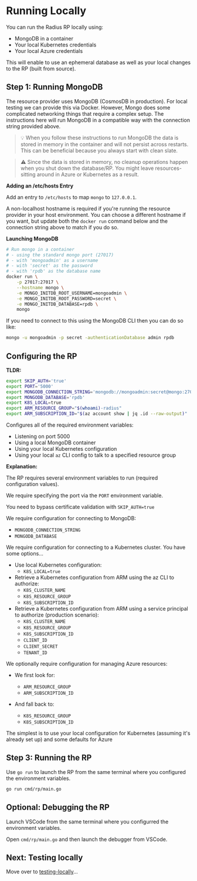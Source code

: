# Running Locally

You can run the Radius RP locally using:

- MongoDB in a container
- Your local Kubernetes credentials
- Your local Azure credentials

This will enable to use an ephemeral database as well as your local changes to the RP (built from source).

## Step 1: Running MongoDB

The resource provider uses MongoDB (CosmosDB in production). For local testing we can provide this via Docker. However, Mongo does some complicated networking things that require a complex setup. The instructions here will run MongoDB in a compatible way with the connection string provided above.

> :bulb: When you follow these instructions to run MongoDB the data is stored in memory in the container and will not persist across restarts. This can be beneficial because you always start with clean slate.

> :warning: Since the data is stored in memory, no cleanup operations happen when you shut down the database/RP. You might leave resources-sitting around in Azure or Kubernetes as a result.

**Adding an /etc/hosts Entry**

Add an entry to `/etc/hosts` to map `mongo` to `127.0.0.1`. 

A non-localhost hostname is required if you're running the resource provider in your host environment. You can choose a different hostname if you want, but update both the `docker run` command below and the connection string above to match if you do so.

**Launching MongoDB**

```sh
# Run mongo in a container
# - using the standard mongo port (27017)
# - with 'mongoadmin' as a username
# - with 'secret' as the password
# - with 'rpdb' as the database name
docker run \
    -p 27017:27017 \
    --hostname mongo \
    -e MONGO_INITDB_ROOT_USERNAME=mongoadmin \
    -e MONGO_INITDB_ROOT_PASSWORD=secret \
    -e MONGO_INITDB_DATABASE=rpdb \
    mongo
```

If you need to connect to this using the MongoDB CLI then you can do so like:

```sh
mongo -u mongoadmin -p secret -authenticationDatabase admin rpdb
```

## Configuring the RP

**TLDR:**

```sh
export SKIP_AUTH='true'
export PORT='5000'
export MONGODB_CONNECTION_STRING='mongodb://mongoadmin:secret@mongo:27017/rpdb?authSource=admin'
export MONGODB_DATABASE='rpdb'
export K8S_LOCAL=true
export ARM_RESOURCE_GROUP="$(whoami)-radius"
export ARM_SUBSCRIPTION_ID="$(az account show | jq .id --raw-output)"
```

Configures all of the required environment variables:

- Listening on port 5000
- Using a local MongoDB container
- Using your local Kubernetes configuration
- Using your local `az` CLI config to talk to a specified resource group

**Explanation:**

The RP requires several environment variables to run (required configuration values).

We require specifying the port via the `PORT` environment variable.

You need to bypass certificate validation with `SKIP_AUTH=true`

We require configuration for connecting to MongoDB:

- `MONGODB_CONNECTION_STRING`
- `MONGODB_DATABASE`

We require configuration for connecting to a Kubernetes cluster. You have some options...

- Use local Kubernetes configuration: 
  - `K8S_LOCAL=true` 
- Retrieve a Kubernetes configuration from ARM using the az CLI to authorize:
  - `K8S_CLUSTER_NAME`
  - `K8S_RESOURCE_GROUP`
  - `K8S_SUBSCRIPTION_ID`
- Retrieve a Kubernetes configuration from ARM using a service principal to authorize (production scenario):
  - `K8S_CLUSTER_NAME`
  - `K8S_RESOURCE_GROUP`
  - `K8S_SUBSCRIPTION_ID`
  - `CLIENT_ID`
  - `CLIENT_SECRET`
  - `TENANT_ID`

We optionally require configuration for managing Azure resources:

- We first look for:
  - `ARM_RESOURCE_GROUP`
  - `ARM_SUBSCRIPTION_ID`

- And fall back to:
  - `K8S_RESOURCE_GROUP`
  - `K8S_SUBSCRIPTION_ID`

The simplest is to use your local configuration for Kubernetes (assuming it's already set up) and some defaults for Azure

## Step 3: Running the RP

Use `go run` to launch the RP from the same terminal where you configured the environment variables.

```sh
go run cmd/rp/main.go
```

## Optional: Debugging the RP

Launch VSCode from the same terminal where you configurred the environment variables.

Open `cmd/rp/main.go` and then launch the debugger from VSCode.

## Next: Testing locally

Move over to [testing-locally](testing-locally.md)...